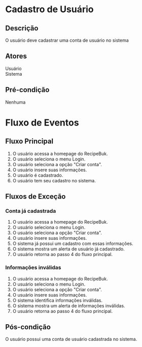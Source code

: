 # Cadastro de Usuário

## Descrição
O usuário deve cadastrar uma conta de usuário no sistema

## Atores
Usuário</br>
Sistema

## Pré-condição
Nenhuma

# Fluxo de Eventos
## Fluxo Principal
1. O usuário acessa a homepage do RecipeBuk.
2. O usuário seleciona o menu Login.
3. O usuário seleciona a opção "Criar conta".
4. O usuário insere suas informações.
5. O usuário é cadastrado.
6. O usuário tem seu cadastro no sistema.

## Fluxos de Exceção
### Conta já cadastrada
1. O usuário acessa a homepage do RecipeBuk.
2. O usuário seleciona o menu Login.
3. O usuário seleciona a opção "Criar conta".
4. O usuário insere suas informações.
5. O sistema já possui um cadastro com essas informações.
6. O sistema mostra um alerta de usuário já cadastrado.
7. O usuário retorna ao passo 4 do fluxo principal.

### Informações inválidas
1. O usuário acessa a homepage do RecipeBuk.
2. O usuário seleciona o menu Login.
3. O usuário seleciona a opção "Criar conta".
4. O usuário insere suas informações.
5. O sistema identifica informações inválidas.
6. O sistema mostra um alerta de informações inválidas.
7. O usuário retorna ao passo 4 do fluxo principal.

## Pós-condição
O usuário possui uma conta de usuário cadastrada no sistema.